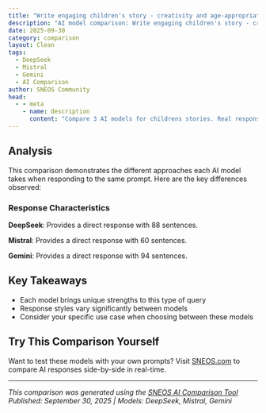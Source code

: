 ```yaml
---
title: "Write engaging children's story - creativity and age-appropriateness test"
description: "AI model comparison: Write engaging children's story - creativity and age-appropriateness test..."
date: 2025-09-30
category: comparison
layout: Clean
tags:
  - DeepSeek
  - Mistral
  - Gemini
  - AI Comparison
author: SNEOS Community
head:
  - - meta
    - name: description
      content: "Compare 3 AI models for childrens stories. Real responses from DeepSeek, Mistral, Gemini with detailed analysis."
---
```


<ChatComparison
  title="Write engaging children's story - creativity and age-appropriateness test"
  prompt="Write engaging children's story - creativity and age-appropriateness test"
  :responses='{"DeepSeek": "Of course! Here is an engaging children\u0027s story designed to test creativity and age-appropriateness for the 3-7 age range.\n\n### **The Patchwork Blanket and the No-Sleep Moon**\n\nIn a little house with a whispering willow tree lived a little girl named Elara, who had a very special blanket. It wasn\u0027t a plain blue or a simple pink blanket. Oh no. It was a patchwork blanket, sewn by her grandma with squares of every color and pattern imaginable.\n\nThere was a square of fuzzy yellow, as soft as a chick. A square of silky green, like a cool pond. A scratchy red square that felt like a friendly ladybug, and a bumpy blue square that reminded her of the ocean\u0027s waves. Elara\u2019s favorite part was tracing the stitches with her finger, following the silver thread that held all the pieces together like a glittering path.\n\nOne night, Elara was tucked into bed, but the moon outside her window was particularly bright. It wasn\u0027t a sleepy, hazy moon. It was a wide-awake, curious moon.\n\n*Hoooooowwwwwwl!*\n\nA lonely sound drifted through the night. Elara sat up. The moon seemed to sigh, casting long, sad shadows across her room.\n\nShe peeked out the window. \u0022Mr. Moon?\u0022 she whispered. \u0022Why are you so sad?\u0022\n\nThe moon\u2019s silvery voice, light as dandelion fluff, filled the air. \u0022I\u0027m lonely, little one. All the children are asleep, the stars are twinkling quietly, and I have no one to talk to. My light feels cold all by itself.\u0022\n\nElara\u2019s heart gave a little squeeze. She knew just what to do. She wrapped her patchwork blanket tightly around her shoulders.\n\n\u0022Mr. Moon,\u0022 she announced, \u0022you need a blanket!\u0022\n\nThe moon chuckled, a sound like tiny bells. \u0022A blanket for the moon? But I\u0027m so big and round!\u0022\n\n\u0022Not a big one,\u0022 said Elara cleverly. \u0022A *piece* of one. A piece of friendship.\u0022\n\nShe held up her blanket to the window. First, she pressed the fuzzy yellow square against the glass. \u0022This is for warmth,\u0022 she said.\n\nA beam of warm, buttery light spilled into her room, and the moon seemed to glow a little brighter.\n\nNext, she pressed the silky green square. \u0022This is for stories of the deep, green forests.\u0022\n\nThe moon\u2019s light took on a gentle, leafy shimmer.\n\nThen, the scratchy red square. \u0022This is for courage, for when you feel small.\u0022\n\nFinally, the bumpy blue square. \u0022And this is for all the lullabies of the sea.\u0022\n\nAs she held each piece up, a wonderful thing happened. The silver stitching on her blanket began to glow. It shimmered and danced, connecting all the colors, reaching out from her window all the way to the sky.\n\nThe moon was no longer a plain, white circle. He was now a magnificent, patchwork moon! He had a warm yellow glow, a gentle green shimmer, a brave red sparkle, and a deep blue tranquility, all held together by the glittering, silvery thread from Elara\u2019s blanket.\n\n\u0022Oh!\u0022 gasped the moon, his voice now warm and happy. \u0022I feel so cozy! And so... *friendship-ed*!\u0022\n\nHe beamed down at Elara, his new light painting her room in soft, colorful patterns. It wasn\u0027t a bright, stay-awake light anymore. It was a gentle, you-are-safe-and-loved light.\n\nElara traced the now-dull silver thread on her blanket with a sleepy smile. The blanket had done its magic.\n\nA happy, contented sigh came from the sky. \u0022Thank you, Elara. Sweet dreams.\u0022\n\nElara curled up under her patchwork blanket, which felt just as special as ever. The patchwork moon watched over her, and for the first time all night, he didn\u0027t feel lonely at all. And in her cozy, colorful room, Elara drifted into a deep and happy sleep.\n\n---\n\n### **Creativity \u0026 Age-Appropriateness Test Breakdown:**\n\n**1. Creativity:**\n* **Unique Problem \u0026 Solution:** The moon is lonely, and the solution isn\u0027t a typical one (like a toy or a hug) but sharing the sensory and emotional qualities of a blanket.\n* **Sensory Richness:** The story engages multiple senses\u2014touch (fuzzy, silky, scratchy, bumpy), sight (colors, shimmering thread), and sound (the moon\u0027s voice, the chuckle).\n* **Metaphor Made Simple:** The \u0022silver thread\u0022 is a subtle metaphor for connection and friendship, presented in a tangible, magical way that a child can understand.\n* **Transformation:** The moon itself changes, becoming a \u0022patchwork moon,\u0022 which is a visually stimulating and memorable image.\n\n**2. Age-Appropriateness (Ages 3-7):**\n* **Relatable Protagonist:** A child with a beloved comfort object (a blanket).\n* **Simple, Repetitive Structure:** The sequence of presenting each square of the blanket follows a predictable pattern (\u0022Next, she pressed...\u0022), which helps with comprehension and anticipation.\n* **Concrete Concepts:** The story uses concrete ideas\u2014colors, textures, warmth, courage\u2014that young children are learning to identify.\n* **Comforting Resolution:** The story addresses a common childhood fear (loneliness, being awake in the dark) and resolves it with warmth, friendship, and safety, leading to a peaceful bedtime ending.\n* **Language:** The vocabulary is simple but evocative (\u0022whispering willow,\u0022 \u0022light as dandelion fluff,\u0022 \u0022friendship-ed\u0022). It introduces new words in a supportive context.\n* **Length:** The story is long enough to develop a narrative but short enough to hold a young child\u0027s attention, making it perfect for a bedtime read.", "Mistral": "Title: **The Whispering Woods**\n\n once upon a time, in a small town nestled between rolling hills and a sparkling river, there was a magical forest known as the Whispering Woods. The woods were called whispering because, if you listened carefully, you could hear the trees sharing their ancient stories.\n\nIn the town, there lived a curious and adventurous girl named Lily. Lily was eight years old and had a heart full of imagination. She loved exploring and was always eager to make new friends, especially with the creatures of the Whispering Woods.\n\nOne sunny afternoon, Lily decided to venture deeper into the woods than she ever had before. As she walked, she heard the familiar whispers of the trees. They spoke of a magical creature that lived in the heart of the forest, a creature that could make dreams come true. Intrigued, Lily followed the whispers, hoping to meet this magical being.\n\nAs she journeyed deeper, she met several woodland creatures. First, there was Mr. Squirrel, who was busy gathering nuts. He chattered excitedly, \u0022Lily, you\u0027re in for a treat! The magical creature is real, and it\u0027s wonderful!\u0022\n\nNext, she met Mrs. Rabbit, who was nibbling on some clover. \u0022Be careful, Lily,\u0022 Mrs. Rabbit advised. \u0022The magical creature can be a bit tricky. Make sure you\u0027re honest and kind.\u0022\n\nLily thanked Mrs. Rabbit and continued on her way. Finally, she reached a clearing where a shimmering pond reflected the golden sunlight. Sitting by the pond was a magnificent creature unlike any Lily had ever seen. It had the body of a lion, the wings of an eagle, and the tail of a peacock. Its eyes were as wise as the oldest trees in the woods.\n\n\u0022Greetings, Lily,\u0022 the creature said with a gentle voice. \u0022I am the Dreamweaver. What brings you to the heart of the Whispering Woods?\u0022\n\nLily, though a bit nervous, spoke from her heart. \u0022I heard you can make dreams come true. My dream is to have a friend who understands me and shares my adventures.\u0022\n\nThe Dreamweaver smiled. \u0022A true friend is a precious gift. But remember, friendship is a two-way path. Are you willing to be a true friend in return?\u0022\n\nLily nodded eagerly. \u0022Yes, I promise to be the best friend I can be.\u0022\n\nThe Dreamweaver closed its eyes and waved its peacock tail. A soft, golden light enveloped Lily, and she felt a warm, tingling sensation. When the light faded, a small, fluffy creature with big, curious eyes stood beside her. It had the body of a puppy, the wings of a butterfly, and the tail of a fox.\n\n\u0022Meet your new friend, Lily,\u0022 the Dreamweaver said. \u0022This is Whiskers. He is unique, just like you, and he will be your loyal companion.\u0022\n\nLily\u0027s eyes sparkled with joy. \u0022Thank you, Dreamweaver!\u0022 she exclaimed, hugging Whiskers tightly. Whiskers wagged his tail and licked Lily\u0027s cheek, sealing their friendship.\n\nTogether, Lily and Whiskers explored the Whispering Woods, sharing laughter and adventures. They met more woodland creatures, and Lily introduced Whiskers to all her friends in the town. Everyone loved Whiskers, and Lily was happier than ever.\n\nFrom that day forward, Lily and Whiskers were inseparable. They proved that true friendship is the most magical adventure of all. And the Whispering Woods continued to share their stories, now with a new tale of friendship and love.\n\nAnd so, dear reader, remember that dreams can come true, especially when they are filled with kindness and honesty. Just like Lily, you too can find magic in the most unexpected places.\n\n**The End**\n\n---\n\n**Age Appropriateness:** This story is suitable for children aged 5-9. It contains simple, engaging language, relatable characters, and a positive message about friendship and kindness. The magical elements add excitement and wonder, making it a delightful read for young adventurers.", "Gemini": "Okay, here\u0027s a children\u0027s story designed to be engaging and age-appropriate for the 4-7 year old range. I\u0027ve tried to incorporate elements like:\n\n* Simple language\n* Repetition\n* Problem-solving\n* A touch of silliness\n* A positive message\n\n**The Littlest Cloud Who Lost His Raindrops**\n\nOnce upon a time, high above the world, lived a little cloud named Nimbus. Nimbus wasn\u0027t like the other clouds. They were big and puffy, filled with lots and lots of raindrops, ready to shower the thirsty flowers below. Nimbus? Well, he was the *littlest* cloud, and he only had a few raindrops.\n\nHe cherished his raindrops. Each one was like a tiny, sparkly diamond!\n\nOne sunny morning, Nimbus was practicing his cloud-dancing. He twirled and swirled, he zigged and zagged! \u0022Whee!\u0022 he called, his voice a soft whisper.\n\nSuddenly\u2026 *SPLUTTER!*\n\nNimbus stopped dancing. \u0022Oh no!\u0022 he cried. He looked down. One of his precious raindrops had fallen out! It tumbled down, down, down toward the earth.\n\n\u0022My raindrop!\u0022 Nimbus whimpered. \u0022I have to get it back!\u0022\n\nHe floated down, down, down, following the sparkly raindrop.\n\nHe saw a fluffy sheep munching on grass. \u0022Excuse me, Mr. Sheep,\u0022 Nimbus said politely. \u0022Did you see a sparkly raindrop fall near here?\u0022\n\nThe sheep looked up, chewed thoughtfully, and baaa-ed, \u0022Baa! I saw something shiny. It bounced right into the *RED* poppy!\u0022\n\nNimbus zoomed over to the field of red poppies. He peeked inside each one. He saw busy bees, pollen, and wobbly poppy heads, but no raindrop.\n\nHe saw a little ladybug crawling on a leaf. \u0022Excuse me, Mrs. Ladybug,\u0022 Nimbus said politely. \u0022Did you see a sparkly raindrop fall near here?\u0022\n\nThe ladybug tickled her nose with a tiny leg and said, \u0022Hmm, I saw something shiny. It dripped right into the *BLUE* forget-me-not!\u0022\n\nNimbus hurried over to the patch of blue forget-me-nots. He searched high and low, but there was no raindrop to be seen.\n\nFeeling a little bit sad, Nimbus was about to give up when he heard a giggle.\n\n\u0022He he hee!\u0022\n\nHe looked down and saw a small girl with bright, curious eyes holding something shiny.\n\n\u0022Excuse me,\u0022 Nimbus said, trying to sound brave. \u0022Is that my raindrop?\u0022\n\nThe girl giggled again. \u0022It was! But now it\u0027s watering my little sunflower seed!\u0022 She showed Nimbus a tiny sprout pushing its way out of the ground.\n\nNimbus felt a warmth spread through his fluffy self. \u0022Oh,\u0022 he said. \u0022It\u0027s helping the sunflower grow?\u0022\n\nThe girl nodded. \u0022Yes! And soon, it will be a big, bright sunflower, thanks to your raindrop!\u0022\n\nNimbus smiled. He didn\u0027t feel sad anymore. He might have lost a raindrop, but it was helping something beautiful grow.\n\nThen, a big, fluffy cloud floated over. \u0022Nimbus!\u0022 the cloud boomed. \u0022Come on, little one! We\u0027re going to make a big rain shower for Farmer Giles\u0027 field!\u0022\n\nNimbus looked up at the big cloud. \u0022But I only have one raindrop left,\u0022 he said sadly.\n\nThe big cloud chuckled. \u0022Don\u0027t worry, Nimbus! When you squeeze your little bit of rain out, you\u0027ll see what happens!\u0022\n\nNimbus flew with the big cloud to Farmer Giles\u0027 field. He took a deep breath and *SQUEEZED!*\n\n*PLINK!* His last raindrop fell.\n\nAnd as it fell, the big cloud squeezed out its raindrops too! *PLINK, PLINK, PLINK!* A whole shower of rain fell on the field, making the plants greener and happier!\n\nNimbus realized that even though he was small, he could still be part of something big and important. He might have only had one raindrop, but it helped make the whole rain shower better!\n\nFrom that day on, Nimbus wasn\u0027t sad about being the littlest cloud anymore. He knew that even the smallest things can make a big difference. And he kept dancing and twirling, careful not to lose any more raindrops\u2026 unless they were needed to help something grow!\n\n**The End.**\n\n**Why this is (hopefully) age-appropriate:**\n\n* **Simple plot:** A clear problem (lost raindrop), a simple goal (find it), and a satisfying resolution.\n* **Repetitive phrases:** \u0022Down, down, down,\u0022 \u0022sparkly raindrop,\u0022 and the pattern of asking the animals makes it predictable and comforting.\n* **Engaging characters:** A relatable little cloud, friendly animals, and a kind girl.\n* **Positive message:** Even small contributions are important, and loss can lead to growth.\n* **Sensory details:** \u0022Sparkly raindrops,\u0022 \u0022fluffy sheep,\u0022 \u0022red poppies,\u0022 help to paint a picture in the child\u0027s mind.\n* **Problem solving:** Nimbus asks questions and follows clues.\n* **Silliness:** A dancing cloud, a tickling ladybug, adds a touch of fun.\n* **Bright imagery:** Colors like red and blue are explicitly mentioned.\n\nI\u0027d love to hear your feedback! What did you think? Is there anything you\u0027d change to make it more suitable or engaging for the target age group? For instance, would you add more action, more descriptive language, or a different kind of resolution?\n"}' 
  published-date="12:30"
/>

## Analysis

This comparison demonstrates the different approaches each AI model takes when responding to the same prompt. Here are the key differences observed:

### Response Characteristics

**DeepSeek**: Provides a direct response with 88 sentences. 

**Mistral**: Provides a direct response with 60 sentences. 

**Gemini**: Provides a direct response with 94 sentences. 

## Key Takeaways

- Each model brings unique strengths to this type of query
- Response styles vary significantly between models
- Consider your specific use case when choosing between these models

## Try This Comparison Yourself

Want to test these models with your own prompts? Visit [SNEOS.com](https://sneos.com) to compare AI responses side-by-side in real-time.

---

*This comparison was generated using the [SNEOS AI Comparison Tool](https://sneos.com)*
*Published: September 30, 2025 | Models: DeepSeek, Mistral, Gemini*
